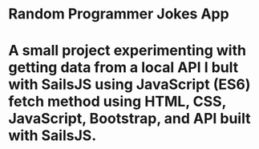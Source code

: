 # Random Programmer Jokes App

# A small project experimenting with getting data from a local API I bult with SailsJS using JavaScript (ES6) fetch method using HTML, CSS, JavaScript, Bootstrap, and API built with SailsJS.